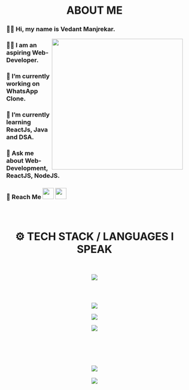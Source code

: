 <h1 align="center" >ABOUT ME</h1>

<div style="margin: 0 1rem">

<h3 align="left"> 🖐🏼 Hi, my name is Vedant Manjrekar. </h3>
  
<img width="350" align="right" src="https://cdn.dribbble.com/users/1708816/screenshots/15637256/media/f9826f0af8a49462f048262a8502035b.gif"/>
  
<h3 align="left"> 👨‍💻 I am an aspiring Web-Developer. </h3>

<h3 align="left"> 🔭 I’m currently working on WhatsApp Clone. </h3>

<h3 align="left"> 🌱 I’m currently learning ReactJs, Java and DSA. </h3>

<h3 align="left"> 💬 Ask me about Web-Development, ReactJS, NodeJS. </h3>
  
<h3 align="left"> 🚀 Reach Me <img height="30" href="https://twitter.com/vedstwt" src="https://cdn-icons.flaticon.com/png/512/3256/premium/3256013.png?token=exp=1660291327~hmac=91febd2ac49bb4cb65f8bbfc3cfe9845" />
<img height="30" href="https://www.linkedin.com/in/vedant-manjrekar-705707222/" src="https://cdn-icons.flaticon.com/png/512/3536/premium/3536505.png?token=exp=1660291504~hmac=a2aa7fbc254d698c56af1a3fa69616ca" />

<br>
<br>
<br>

<h1 style="text-align:center " align="center" > ⚙ TECH STACK / LANGUAGES I SPEAK</h1>
  
<br>

<p align="center">
  <a href="https://skillicons.dev">
    <img src="https://skillicons.dev/icons?i=html,css,js,react,markdown,vercel,heroku,firebase,express,mui,nodejs,redux,sass,tailwind,mongodb,figma&perline=8" />
  </a>
</p>

<div style= "display: flex; justify-content:center " align="center">

<br>
<br>
  
<div style="margin:2rem">

![](https://github-readme-stats.vercel.app/api?username=Vedant-Manjrekar&theme=chartreuse-dark&hide_border=false&include_all_commits=false&count_private=false)<br />

![](https://github-readme-streak-stats.herokuapp.com/?user=Vedant-Manjrekar&theme=chartreuse-dark&hide_border=false)<br />

![](https://github-readme-stats.vercel.app/api/top-langs/?username=Vedant-Manjrekar&theme=chartreuse-dark&hide_border=false&include_all_commits=false&count_private=false&layout=compact)

</div>

</div>
<br>

<div align="center">

## ![](https://quotes-github-readme.vercel.app/api?type=horizontal&theme=merko)

[![](https://visitcount.itsvg.in/api?id=Vedant-Manjrekar&icon=5&color=6)](https://visitcount.itsvg.in)

</div>
